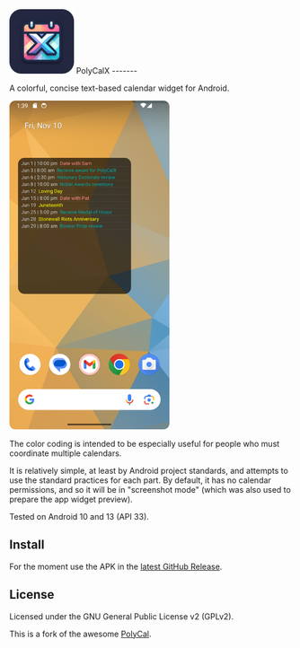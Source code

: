 <img src="./imported_images/polycalx_icon_readme.png" title="" alt="" width="115">
PolyCalX
-------

A colorful, concise text-based calendar widget for Android.

<img title="" src="./imported_images/PolyCalX_screenshot.png" alt="" width="285">

The color coding is intended to be especially useful for people who must
coordinate multiple calendars.

It is relatively simple, at least by Android project standards, and attempts
to use the standard practices for each part. By default, it has no calendar
permissions, and so it will be in "screenshot mode" (which was also used to
prepare the app widget preview).

Tested on Android 10 and 13 (API 33).

## Install

For the moment use the APK in the [latest GitHub Release](https://github.com/lrq3000/PolyCalX/releases/latest).

## License

Licensed under the GNU General Public License v2 (GPLv2).

This is a fork of the awesome [PolyCal](https://github.com/jasongyorog/PolyCal).
